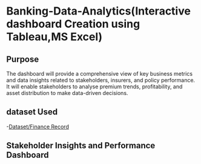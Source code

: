 # Banking-Data-Analytics(Interactive dashboard Creation using Tableau,MS Excel)
## Purpose
The dashboard will provide a comprehensive view of key business metrics and data insights related to stakeholders, insurers, and policy performance. It will enable stakeholders to analyse premium trends, profitability, and asset distribution to make data-driven decisions.
## dataset Used
-<a href="https://github.com/Rajnandini-0804/-Banking-Data-Analytics-End-to-End-Project/blob/main/Finance%20record%20(1).xlsx">Dataset/Finance Record</a>

## Stakeholder Insights and Performance Dashboard
